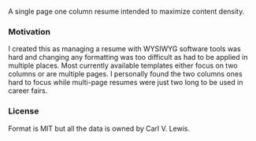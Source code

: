 A single page one column resume intended to maximize content density. 

### Motivation

I created this as managing a resume with WYSIWYG software tools was hard and changing any formatting was too difficult as had to be applied in multiple places. Most currently available templates either focus on two columns or are multiple pages. I personally found the two columns ones hard to focus while multi-page resumes were just two long to be used in career fairs.


### License
Format is MIT but all the data is owned by Carl V. Lewis.
